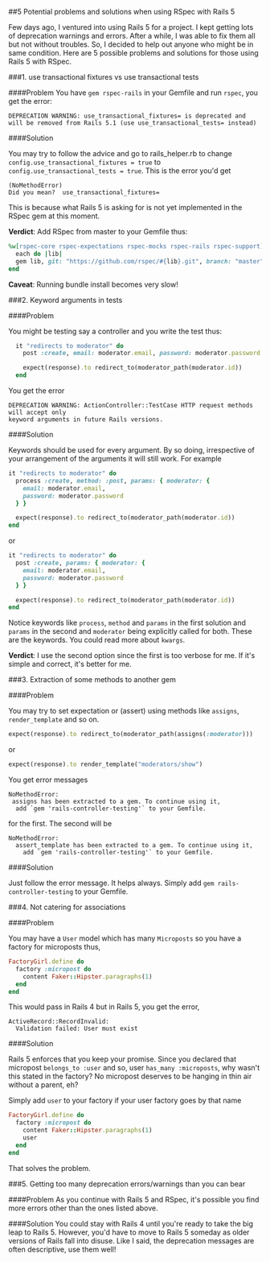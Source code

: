 ##5 Potential problems and solutions when using RSpec with Rails 5

Few days ago, I ventured into using Rails 5 for a project. I kept getting lots of deprecation warnings and errors. After a while, I was able to fix them all but not without troubles. So, I decided to help out anyone who might be in same condition. Here are 5 possible problems and solutions for those using Rails 5 with RSpec.

###1. use transactional fixtures vs use transactional tests

####Problem
You have `gem rspec-rails` in your Gemfile and run `rspec`, you get the error:

```
DEPRECATION WARNING: use_transactional_fixtures= is deprecated and will be removed from Rails 5.1 (use use_transactional_tests= instead)
```

####Solution

You may try to follow the advice and go to rails_helper.rb to change `config.use_transactional_fixtures = true` to `config.use_transactional_tests = true`. This is the error you'd get

```
(NoMethodError)
Did you mean?  use_transactional_fixtures=
```

This is because what Rails 5 is asking for is not yet implemented in the RSpec gem at this moment.

**Verdict**: Add RSpec from master to your Gemfile thus:

```ruby
%w[rspec-core rspec-expectations rspec-mocks rspec-rails rspec-support].
  each do |lib|
  gem lib, git: "https://github.com/rspec/#{lib}.git", branch: "master"
end
```

**Caveat**: Running bundle install becomes very slow!

###2. Keyword arguments in tests

####Problem

You might be testing say a controller and you write the test thus:

```ruby
  it "redirects to moderator" do
    post :create, email: moderator.email, password: moderator.password

    expect(response).to redirect_to(moderator_path(moderator.id))
  end
```

You get the error

```
DEPRECATION WARNING: ActionController::TestCase HTTP request methods will accept only
keyword arguments in future Rails versions.
```

####Solution

Keywords should be used for every argument. By so doing, irrespective of your arrangement of the arguments it will still work. For example 

```ruby
it "redirects to moderator" do
  process :create, method: :post, params: { moderator: {
    email: moderator.email,
    password: moderator.password
  } }

  expect(response).to redirect_to(moderator_path(moderator.id))
end
```

or

```ruby
it "redirects to moderator" do
  post :create, params: { moderator: {
    email: moderator.email,
    password: moderator.password
  } }

  expect(response).to redirect_to(moderator_path(moderator.id))
end
```

Notice keywords like `process`, `method` and `params` in the first solution and `params` in the second and `moderator` being explicitly called for both. These are the keywords. You could read more about `kwargs`.

**Verdict**: I use the second option since the first is too verbose for me. If it's simple and correct, it's better for me.

###3. Extraction of some methods to another gem

####Problem

You may try to set expectation or (assert) using methods like `assigns`, `render_template` and so on.

```ruby
expect(response).to redirect_to(moderator_path(assigns(:moderator)))
```
or

```ruby
expect(response).to render_template("moderators/show")
```

You get error messages 

```
NoMethodError:
 assigns has been extracted to a gem. To continue using it,
  add `gem 'rails-controller-testing'` to your Gemfile.
```
for the first. The second will be

```
NoMethodError:
  assert_template has been extracted to a gem. To continue using it,
    add `gem 'rails-controller-testing'` to your Gemfile.
```

####Solution

Just follow the error message. It helps always. Simply add `gem rails-controller-testing` to your Gemfile.

###4. Not catering for associations

####Problem

You may have a `User` model which has many `Microposts` so you have a factory for microposts thus,

```ruby
FactoryGirl.define do
  factory :micropost do
    content Faker::Hipster.paragraphs(1)
  end
end
```

This would pass in Rails 4 but in Rails 5, you get the error,

```
ActiveRecord::RecordInvalid:
  Validation failed: User must exist
```

####Solution

Rails 5 enforces that you keep your promise. Since you declared that micropost `belongs_to :user` and so, user `has_many :microposts`, why wasn't this stated in the factory? No micropost deserves to be hanging in thin air without a parent, eh?

Simply add `user` to your factory if your user factory goes by that name

```ruby
FactoryGirl.define do
  factory :micropost do
    content Faker::Hipster.paragraphs(1)
    user
  end
end
```

That solves the problem.

###5. Getting too many deprecation errors/warnings than you can bear

####Problem
As you continue with Rails 5 and RSpec, it's possible you find more errors other than the ones listed above.

####Solution
You could stay with Rails 4 until you're ready to take the big leap to Rails 5. However, you'd have to move to Rails 5 someday as older versions of Rails fall into disuse. Like I said, the deprecation messages are often descriptive, use them well!
